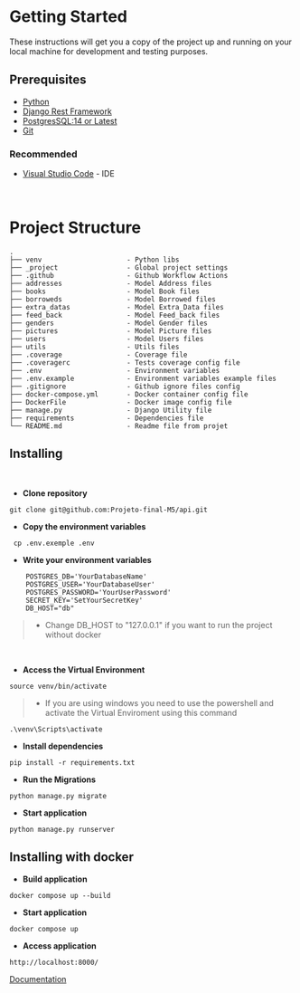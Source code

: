 # Getting Started

These instructions will get you a copy of the project up and running on your local machine for development and testing purposes.

## Prerequisites

- [Python](https://www.python.org/)
- [Django Rest Framework](https://www.django-rest-framework.org/)
- [PostgresSQL:14 or Latest](https://www.postgresql.org/download/)
- [Git](https://git-scm.com/downloads)

### Recommended

- [Visual Studio Code](https://code.visualstudio.com/Download) - IDE

<br>

# Project Structure

    .
    ├── venv                     - Python libs
    ├── _project                 - Global project settings
    ├── .github                  - Github Workflow Actions
    ├── addresses                - Model Address files
    ├── books                    - Model Book files
    ├── borroweds                - Model Borrowed files
    ├── extra_datas              - Model Extra_Data files
    ├── feed_back                - Model Feed_back files
    ├── genders                  - Model Gender files
    ├── pictures                 - Model Picture files
    ├── users                    - Model Users files
    ├── utils                    - Utils files
    ├── .coverage                - Coverage file
    ├── .coveragerc              - Tests coverage config file
    ├── .env                     - Environment variables
    ├── .env.example             - Environment variables example files
    ├── .gitignore               - Github ignore files config
    ├── docker-compose.yml       - Docker container config file
    ├── DockerFile               - Docker image config file
    ├── manage.py                - Django Utility file
    ├── requirements             - Dependencies file
    └── README.md                - Readme file from projet

## Installing

<br>

- **Clone repository**

```
git clone git@github.com:Projeto-final-M5/api.git
```

- **Copy the environment variables**

```
 cp .env.exemple .env
```

- **Write your environment variables**

```
    POSTGRES_DB='YourDatabaseName'
    POSTGRES_USER='YourDatabaseUser'
    POSTGRES_PASSWORD='YourUserPassword'
    SECRET_KEY='SetYourSecretKey'
    DB_HOST="db"
```

> - Change DB_HOST to "127.0.0.1"
>   if you want to run the project without docker

<br>

- **Access the Virtual Environment**

```
source venv/bin/activate
```

> - If you are using windows you need to use the powershell and activate the Virtual Enviroment using this command

```
.\venv\Scripts\activate
```

- **Install dependencies**

```
pip install -r requirements.txt
```

- **Run the Migrations**

```
python manage.py migrate
```

- **Start application**

```
python manage.py runserver
```

## Installing with docker

- **Build application**

```
docker compose up --build
```

- **Start application**

```
docker compose up
```

- **Access application**

```
http://localhost:8000/
```

[Documentation](https://localhost:8000/api/docs/)
